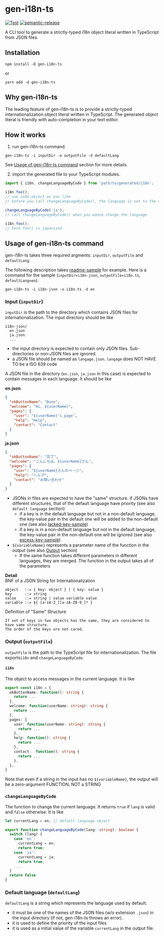# gen-i18n-ts

[![Test](https://github.com/WillBooster/gen-i18n-ts/actions/workflows/test.yml/badge.svg)](https://github.com/WillBooster/gen-i18n-ts/actions/workflows/test.yml)
[![semantic-release](https://img.shields.io/badge/%20%20%F0%9F%93%A6%F0%9F%9A%80-semantic--release-e10079.svg)](https://github.com/semantic-release/semantic-release)

A CLI tool to generate a strictly-typed i18n object literal written in TypeScript from JSON files.

## Installation

```
npm install -D gen-i18n-ts
```

or

```
yarn add -d gen-i18n-ts
```

## Why gen-i18n-ts

The leading feature of gen-i18n-ts is to provide a strictly-typed internationalization object literal written in TypeScript.
The generated object literal is friendly with auto-completion in your text editor.

## How it works

1. run gen-i18n-ts command.

```
gen-i18n-ts -i inputDir -o outputFile -d defaultLang
```

See [Usage of gen-i18n-ts command](Usage-of-gen-i18n-ts-command) section for more details.

2. import the generated file to your TypeScript modules.

```ts
import { i18n, changeLanguageByCode } from 'path/to/generated/i18n';

i18n.foo();
// use i18n object as you like
// before you call changeLanguageByCode(), the language is set to the default one

changeLanguageByCode('ja');
// call changeLanguageByCode() when you wanna change the language

i18n.foo();
// here foo() is japanized
```

## Usage of gen-i18n-ts command

gen-i18n-ts takes three required argments: `inputDir`, `outputFile` and `defaultLang`.

The following description takes [readme-sample](./samples/readme-sample) for example.
Here is a command for the sample (`inputDir=i18n-json`, `outputFile=i18n.ts`, `defaultLang=en`):

```
gen-i18n-ts -i i18n-json -o i18n.ts -d en
```

### Input (`inputDir`)

`inputDir` is the path to the directory which contains JSON files for internationalization.
The input directory should be like

```
i18n-json/
  en.json
  ja.json
  ...
```

- the input directory is expected to contain only JSON files. Sub-directories or non-JSON files are ignored.
- a JSON file should be named as `langage.json`. `langage` does NOT HAVE TO be a ISO 639 code

A JSON file in the directory (`en.json`, `ja.json` in this case) is expected to contain messages in each language.
It should be like

**en.json**

```json
{
  "okButtonName": "Done",
  "welcome": "Hi, ${userName}",
  "pages": {
    "user": "${userName}'s page",
    "help": "Help",
    "contact": "Contact"
  }
}
```

**ja.json**

```json
{
  "okButtonName": "完了",
  "welcome": "こんにちは、${userName}さん",
  "pages": {
    "user": "${userName}さんのページ",
    "help": "ヘルプ",
    "contact": "お問い合わせ"
  }
}
```

- JSONs in files are expected to have the "same" structure. If JSONs have different structures, that of the default language have priority (see also `default language` section)
  - if a key is in the default language but not in a non-default language, the key-value pair in the default one will be added to the non-default one (see also [lacked-key-sample](./samples/lacked-key-sample))
  - if a key is in a non-default language but not in the default language, the key-value pair in the non-default one will be ignored (see also [excess-key-sample](./samples/excess-key-sample))
- `${variableName}` represents a parameter name of the function in the output (see also [Output](<Output-(`outputFile`)>) section)
  - If the same function takes different parameters in different languages, they are merged. The function in the output takes all of the parameters

**Detail**  
BNF of a JSON String for Internationalization

```
object   ::= { key: object } | { key: value }
key      ::= string
value    ::= string | value variable value
variable ::= ${ [a-zA-Z_][a-zA-Z0-9_]* }
```

Definition of "Same" Structure

```
If set of keys in two objects has the same, they are considered to have same structure.
The order of the keys are not cared.
```

### Output (`outputFile`)

`outputFile` is the path to the TypeScript file for internationalization. The file exports`i18n` and `changeLanguageByCode`.

#### `i18n`

The object to access messages in the current language.
It is like

```ts
export const i18n = {
  okButtonName: function(): string {
    return ...
  },
  welcome: function(userName: string): string {
    return ...
  },
  pages: {
    user: function(userName: string): string {
      return ...
    },
    help: function(): string {
      return ...
    },
    contact:  function(): string {
      return ...
    },
  },
}
```

Note that even if a string in the input has no `${variableName}`, the output will be a zero-argument FUNCTION, NOT a STRING

### `changeLanguageByCode`

The function to change the current language. It returns `true` if `lang` is valid and `false` otherwise.
It is like

```ts
let currentLang = en; // default language object

export function changeLanguageByCode(lang: string): boolean {
  switch (lang) {
    case 'en':
      currentLang = en;
      return true;
    case 'ja':
      currentLang = ja;
      return true;
    ...
  }
  return false
}
```

### Default language (`defaultLang`)

`defaultLang` is a string which represents the language used by default.

- it must be one of the names of the JSON files (w/o extension `.json`) in the input directory (if not, gen-i18n-ts throws an error).
- it is used to define the priority of the input files
- it is used as a initial value of the variable `currentLang` in the output file.
